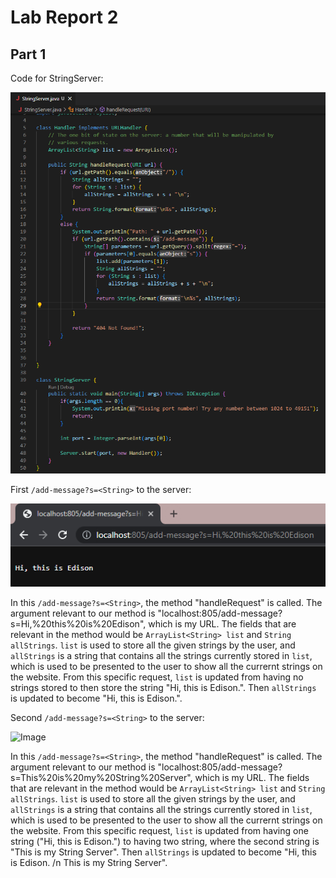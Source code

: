 # Lab Report 2

## Part 1

Code for StringServer:

![Image](L21.png)

First `/add-message?s=<String>` to the server:

![Image](L23.png)

In this `/add-message?s=<String>`, the method "handleRequest" is called. The argument relevant to our method is 
"localhost:805/add-message?s=Hi,%20this%20is%20Edison", which is my URL. The fields that are relevant in the 
method would be `ArrayList<String> list` and `String allStrings`. `list` is used to store all the given strings
by the user, and `allStrings` is a string that contains all the strings currently stored in `list`, which is used 
to be presented to the user to show all the currernt strings on the website. From this specific request, `list` is updated 
from having no strings stored to then store the string "Hi, this is Edison.". Then `allStrings` is updated to become
"Hi, this is Edison.".

Second `/add-message?s=<String>` to the server: 

![Image](L22png)

In this `/add-message?s=<String>`, the method "handleRequest" is called. The argument relevant to our method is 
"localhost:805/add-message?s=This%20is%20my%20String%20Server", which is my URL. The fields that are relevant in the 
method would be `ArrayList<String> list` and `String allStrings`. `list` is used to store all the given strings
by the user, and `allStrings` is a string that contains all the strings currently stored in `list`, which is used 
to be presented to the user to show all the currernt strings on the website. From this specific request, `list` is updated 
from having one string ("Hi, this is Edison.") to having two string, where the second string is "This is my String Server".
Then `allStrings` is updated to become "Hi, this is Edison. /n This is my String Server".

